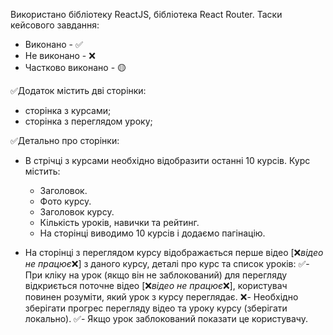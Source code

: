 Використано бібліотеку ReactJS, бібліотека React Router.
Таски кейсового завдання:
- Виконано - ✅
- Не виконано - ❌
- Частково виконано - 🟡

✅Додаток містить дві сторінки:
- сторінка з курсами;
- сторінка з переглядом уроку;

✅Детально про сторінки:
- В стрічці з курсами необхідно відобразити останні 10 курсів. Курс містить:
    - Заголовок.
    - Фото курсу.
    - Заголовок курсу.
    - Кількість уроків, навички та рейтинг.
    - На сторінці виводимо 10 курсів і додаємо пагінацію.
    
- На сторінці з переглядом курсу відображається перше відео [❌*відео не працює*❌] з даного курсу, деталі про курс та список уроків:
    ✅- При кліку на урок (якщо він не заблокований) для перегляду відкриється поточне відео [❌*відео не працює*❌], користувач повинен розуміти, який урок з курсу переглядає.
    ❌- Необхідно зберігати прогрес перегляду відео та уроку курсу (зберігати локально).
    ✅- Якщо урок заблокований показати це користувачу.